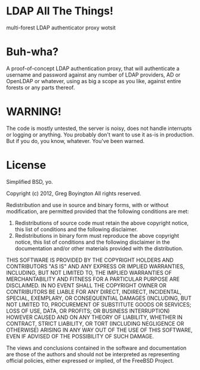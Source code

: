 LDAP All The Things!
====================

multi-forest LDAP authenticator proxy wotsit

Buh-wha?
========

A proof-of-concept LDAP authentication proxy, that will authenticate a username and password 
against any number of LDAP providers, AD or OpenLDAP or whatever, using as big a scope as 
you like, against entire forests or any parts thereof.

WARNING!
========

The code is mostly untested, the server is noisy, does not handle interrupts or logging or anything.
You probably don't want to use it as-is in production. But if you do, you know, whatever.  You've been warned.

License
=======
Simplified BSD, yo.

Copyright (c) 2012, Greg Boyington
All rights reserved.

Redistribution and use in source and binary forms, with or without
modification, are permitted provided that the following conditions are met: 

1. Redistributions of source code must retain the above copyright notice, this
   list of conditions and the following disclaimer. 
2. Redistributions in binary form must reproduce the above copyright notice,
   this list of conditions and the following disclaimer in the documentation
   and/or other materials provided with the distribution. 

THIS SOFTWARE IS PROVIDED BY THE COPYRIGHT HOLDERS AND CONTRIBUTORS "AS IS" AND
ANY EXPRESS OR IMPLIED WARRANTIES, INCLUDING, BUT NOT LIMITED TO, THE IMPLIED
WARRANTIES OF MERCHANTABILITY AND FITNESS FOR A PARTICULAR PURPOSE ARE
DISCLAIMED. IN NO EVENT SHALL THE COPYRIGHT OWNER OR CONTRIBUTORS BE LIABLE FOR
ANY DIRECT, INDIRECT, INCIDENTAL, SPECIAL, EXEMPLARY, OR CONSEQUENTIAL DAMAGES
(INCLUDING, BUT NOT LIMITED TO, PROCUREMENT OF SUBSTITUTE GOODS OR SERVICES;
LOSS OF USE, DATA, OR PROFITS; OR BUSINESS INTERRUPTION) HOWEVER CAUSED AND
ON ANY THEORY OF LIABILITY, WHETHER IN CONTRACT, STRICT LIABILITY, OR TORT
(INCLUDING NEGLIGENCE OR OTHERWISE) ARISING IN ANY WAY OUT OF THE USE OF THIS
SOFTWARE, EVEN IF ADVISED OF THE POSSIBILITY OF SUCH DAMAGE.

The views and conclusions contained in the software and documentation are those
of the authors and should not be interpreted as representing official policies, 
either expressed or implied, of the FreeBSD Project.
